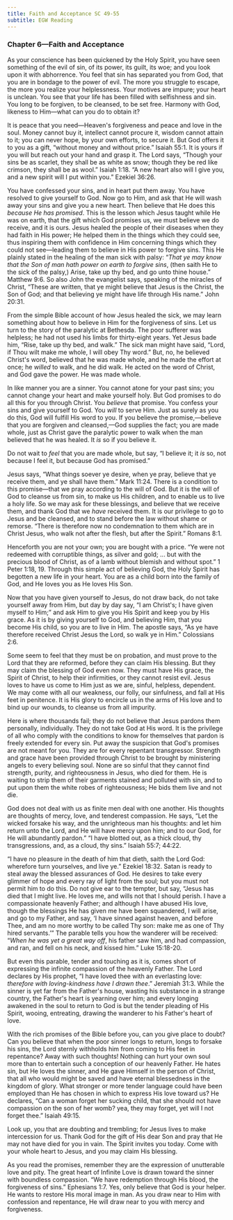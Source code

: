 ```yaml
---
title: Faith and Acceptance SC 49-55
subtitle: EGW Reading
---
```


### Chapter 6—Faith and Acceptance

As your conscience has been quickened by the Holy Spirit, you have seen something of the evil of sin, of its power, its guilt, its woe; and you look upon it with abhorrence. You feel that sin has separated you from God, that you are in bondage to the power of evil. The more you struggle to escape, the more you realize your helplessness. Your motives are impure; your heart is unclean. You see that your life has been filled with selfishness and sin. You long to be forgiven, to be cleansed, to be set free. Harmony with God, likeness to Him—what can you do to obtain it?

It is peace that you need—Heaven's forgiveness and peace and love in the soul. Money cannot buy it, intellect cannot procure it, wisdom cannot attain to it; you can never hope, by your own efforts, to secure it. But God offers it to you as a gift, “without money and without price.” Isaiah 55:1. It is yours if you will but reach out your hand and grasp it. The Lord says, “Though your sins be as scarlet, they shall be as white as snow; though they be red like crimson, they shall be as wool.” Isaiah 1:18. “A new heart also will I give you, and a new spirit will I put within you.” Ezekiel 36:26.

You have confessed your sins, and in heart put them away. You have resolved to give yourself to God. Now go to Him, and ask that He will wash away your sins and give you a new heart. Then believe that He does this _because He has promised_. This is the lesson which Jesus taught while He was on earth, that the gift which God promises us, we must believe we do receive, and it is ours. Jesus healed the people of their diseases when they had faith in His power; He helped them in the things which they could see, thus inspiring them with confidence in Him concerning things which they could not see—leading them to believe in His power to forgive sins. This He plainly stated in the healing of the man sick with palsy: “_That ye may know that the Son of man hath power on earth to forgive sins_, (then saith He to the sick of the palsy,) Arise, take up thy bed, and go unto thine house.” Matthew 9:6. So also John the evangelist says, speaking of the miracles of Christ, “These are written, that ye might believe that Jesus is the Christ, the Son of God; and that believing ye might have life through His name.” John 20:31.

From the simple Bible account of how Jesus healed the sick, we may learn something about how to believe in Him for the forgiveness of sins. Let us turn to the story of the paralytic at Bethesda. The poor sufferer was helpless; he had not used his limbs for thirty-eight years. Yet Jesus bade him, “Rise, take up thy bed, and walk.” The sick man might have said, “Lord, if Thou wilt make me whole, I will obey Thy word.” But, no, he believed Christ's word, believed that he was made whole, and he made the effort at once; he _willed_ to walk, and he did walk. He acted on the word of Christ, and God gave the power. He was made whole.

In like manner you are a sinner. You cannot atone for your past sins; you cannot change your heart and make yourself holy. But God promises to do all this for you through Christ. You _believe_ that promise. You confess your sins and give yourself to God. You _will_ to serve Him. Just as surely as you do this, God will fulfill His word to you. If you believe the promise,—believe that you are forgiven and cleansed,—God supplies the fact; you are made whole, just as Christ gave the paralytic power to walk when the man believed that he was healed. It _is_ so if you believe it.

Do not wait to _feel_ that you are made whole, but say, “I believe it; it _is_ so, not because I feel it, but because God has promised.”

Jesus says, “What things soever ye desire, when ye pray, believe that ye receive them, and ye shall have them.” Mark 11:24. There is a condition to this promise—that we pray according to the will of God. But it is the will of God to cleanse us from sin, to make us His children, and to enable us to live a holy life. So we may ask for these blessings, and believe that we receive them, and thank God that we _have_ received them. It is our privilege to go to Jesus and be cleansed, and to stand before the law without shame or remorse. “There is therefore now no condemnation to them which are in Christ Jesus, who walk not after the flesh, but after the Spirit.” Romans 8:1.

Henceforth you are not your own; you are bought with a price. “Ye were not redeemed with corruptible things, as silver and gold; ... but with the precious blood of Christ, as of a lamb without blemish and without spot.” 1 Peter 1:18, 19. Through this simple act of believing God, the Holy Spirit has begotten a new life in your heart. You are as a child born into the family of God, and He loves you as He loves His Son.

Now that you have given yourself to Jesus, do not draw back, do not take yourself away from Him, but day by day say, “I am Christ's; I have given myself to Him;” and ask Him to give you His Spirit and keep you by His grace. As it is by giving yourself to God, and believing Him, that you become His child, so you are to live in Him. The apostle says, “As ye have therefore received Christ Jesus the Lord, so walk ye in Him.” Colossians 2:6.

Some seem to feel that they must be on probation, and must prove to the Lord that they are reformed, before they can claim His blessing. But they may claim the blessing of God even now. They must have His grace, the Spirit of Christ, to help their infirmities, or they cannot resist evil. Jesus loves to have us come to Him just as we are, sinful, helpless, dependent. We may come with all our weakness, our folly, our sinfulness, and fall at His feet in penitence. It is His glory to encircle us in the arms of His love and to bind up our wounds, to cleanse us from all impurity.

Here is where thousands fail; they do not believe that Jesus pardons them personally, individually. They do not take God at His word. It is the privilege of all who comply with the conditions to know for themselves that pardon is freely extended for every sin. Put away the suspicion that God's promises are not meant for you. They are for every repentant transgressor. Strength and grace have been provided through Christ to be brought by ministering angels to every believing soul. None are so sinful that they cannot find strength, purity, and righteousness in Jesus, who died for them. He is waiting to strip them of their garments stained and polluted with sin, and to put upon them the white robes of righteousness; He bids them live and not die.

God does not deal with us as finite men deal with one another. His thoughts are thoughts of mercy, love, and tenderest compassion. He says, “Let the wicked forsake his way, and the unrighteous man his thoughts: and let him return unto the Lord, and He will have mercy upon him; and to our God, for He will abundantly pardon.” “I have blotted out, as a thick cloud, thy transgressions, and, as a cloud, thy sins.” Isaiah 55:7; 44:22.

“I have no pleasure in the death of him that dieth, saith the Lord God: wherefore turn yourselves, and live ye.” Ezekiel 18:32. Satan is ready to steal away the blessed assurances of God. He desires to take every glimmer of hope and every ray of light from the soul; but you must not permit him to do this. Do not give ear to the tempter, but say, “Jesus has died that I might live. He loves me, and wills not that I should perish. I have a compassionate heavenly Father; and although I have abused His love, though the blessings He has given me have been squandered, I will arise, and go to my Father, and say, ‘I have sinned against heaven, and before Thee, and am no more worthy to be called Thy son: make me as one of Thy hired servants.’” The parable tells you how the wanderer will be received: “_When he was yet a great way off_, his father saw him, and had compassion, and ran, and fell on his neck, and kissed him.” Luke 15:18-20.

But even this parable, tender and touching as it is, comes short of expressing the infinite compassion of the heavenly Father. The Lord declares by His prophet, “I have loved thee with an everlasting love: _therefore with loving-kindness have I drawn thee_.” Jeremiah 31:3. While the sinner is yet far from the Father's house, wasting his substance in a strange country, the Father's heart is yearning over him; and every longing awakened in the soul to return to God is but the tender pleading of His Spirit, wooing, entreating, drawing the wanderer to his Father's heart of love.

With the rich promises of the Bible before you, can you give place to doubt? Can you believe that when the poor sinner longs to return, longs to forsake his sins, the Lord sternly withholds him from coming to His feet in repentance? Away with such thoughts! Nothing can hurt your own soul more than to entertain such a conception of our heavenly Father. He hates sin, but He loves the sinner, and He gave Himself in the person of Christ, that all who would might be saved and have eternal blessedness in the kingdom of glory. What stronger or more tender language could have been employed than He has chosen in which to express His love toward us? He declares, “Can a woman forget her sucking child, that she should not have compassion on the son of her womb? yea, they may forget, yet will I not forget thee.” Isaiah 49:15.

Look up, you that are doubting and trembling; for Jesus lives to make intercession for us. Thank God for the gift of His dear Son and pray that He may not have died for you in vain. The Spirit invites you today. Come with your whole heart to Jesus, and you may claim His blessing.

As you read the promises, remember they are the expression of unutterable love and pity. The great heart of Infinite Love is drawn toward the sinner with boundless compassion. “We have redemption through His blood, the forgiveness of sins.” Ephesians 1:7. Yes, only believe that God is your helper. He wants to restore His moral image in man. As you draw near to Him with confession and repentance, He will draw near to you with mercy and forgiveness.